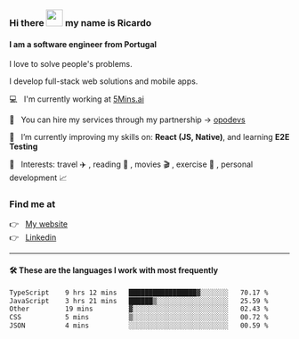 ### Hi there <img src="https://raw.githubusercontent.com/iampavangandhi/iampavangandhi/master/gifs/Hi.gif" width="30"> my name is Ricardo
#### I am a software engineer from Portugal
I love to solve people's problems.

I develop full-stack web solutions and mobile apps.

💻  &nbsp; I'm currently working at <a href="https://5mins.ai/">5Mins.ai</a>

💼  &nbsp; You can hire my services through my partnership -> <a href="https://github.com/opodevs">opodevs</a>

🌱 &nbsp; I’m currently improving my skills on: **React (JS, Native)**, and learning **E2E Testing**

💙 &nbsp; Interests: travel ✈️ , reading 📖 , movies 🎬 , exercise 🏃 , personal development 📈

### Find me at

<p align="left">
  👉  &nbsp;
  <a href="https://ricardopbarbosa.com" target="_blank">
    My website
  </a>
  <br/>
  👉 &nbsp;
  <a href="https://www.linkedin.com/in/ricardopbarbosa" target="_blank">
    Linkedin
  </a>
</p>

<hr />

#### 🛠 These are the languages I work with most frequently
<!--START_SECTION:waka-->

```txt
TypeScript    9 hrs 12 mins   █████████████████▓░░░░░░░   70.17 %
JavaScript    3 hrs 21 mins   ██████▒░░░░░░░░░░░░░░░░░░   25.59 %
Other         19 mins         ▓░░░░░░░░░░░░░░░░░░░░░░░░   02.43 %
CSS           5 mins          ▒░░░░░░░░░░░░░░░░░░░░░░░░   00.72 %
JSON          4 mins          ░░░░░░░░░░░░░░░░░░░░░░░░░   00.59 %
```

<!--END_SECTION:waka-->
